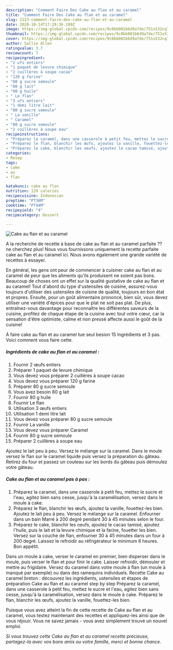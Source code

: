 ```yaml
---
description: "Comment Faire Des Cake au flan et au caramel"
title: "Comment Faire Des Cake au flan et au caramel"
slug: 2223-comment-faire-des-cake-au-flan-et-au-caramel
date: 2020-10-14T17:29:36.199Z
image: https://img-global.cpcdn.com/recipes/9c0bb001b6d9a7de/751x532cq70/cake-au-flan-et-au-caramel-photo-principale-de-la-recette.jpg
thumbnail: https://img-global.cpcdn.com/recipes/9c0bb001b6d9a7de/751x532cq70/cake-au-flan-et-au-caramel-photo-principale-de-la-recette.jpg
cover: https://img-global.cpcdn.com/recipes/9c0bb001b6d9a7de/751x532cq70/cake-au-flan-et-au-caramel-photo-principale-de-la-recette.jpg
author: Sallie Allen
ratingvalue: 3.7
reviewcount: 7
recipeingredient:
- "2 ufs entiers"
- "1 paquet de levure chimique"
- "2 cuillères à soupe cacao"
- "120 g farine"
- "80 g sucre semoule"
- "80 g lait"
- "80 g huile"
- " Le flan"
- "3 ufs entiers"
- "1 demi litre lait"
- "80 g sucre semoule"
- " La vanille"
- " Caramel"
- "80 g sucre semoule"
- "2 cuillères à soupe eau"
recipeinstructions:
- "Préparez la caramel, dans une casserole à petit feu, mettez le sucre et l&#39;eau, agitez bien sans cesse, jusqu&#39;à la caramélisation, versez dans le moule à cake."
- "Préparez le flan, blanchir les œufs, ajoutez la vanille, fouettez-les bien. Ajoutez le lait peu à peu. Versez le mélange sur la caramel. Enfourner dans un bain Marré à 200 degré pendant 30 à 45 minutes selon le four."
- "Préparez le cake, blanchir les oeufs, ajoutez le cacao tamisé, ajoutez l&#39;huile, puis le lait et la levure chimique et la farine, fouetter les bien. Versez sur la couche de flan, enfourner 30 à 45 minutes dans un four à 200 degré. Laissez le refroidir au réfrigérateur le minimum 6 heures. Bon appétit."
categories:
- Resep
tags:
- cake
- au
- flan

katakunci: cake au flan 
nutrition: 129 calories
recipecuisine: Indonesian
preptime: "PT36M"
cooktime: "PT44M"
recipeyield: "4"
recipecategory: Dessert

---
```



![Cake au flan et au caramel](https://img-global.cpcdn.com/recipes/9c0bb001b6d9a7de/751x532cq70/cake-au-flan-et-au-caramel-photo-principale-de-la-recette.jpg)

A la recherche de recette à base de cake au flan et au caramel parfaite ?? ne cherchez plus! Nous vous fournissons uniquement la recette parfaite cake au flan et au caramel ici. Nous avons également une grande variété de recettes à essayer.

En général, les gens ont peur de commencer à cuisiner cake au flan et au caramel de peur que les aliments qu'ils produisent ne soient pas bons. Beaucoup de choses ont un effet sur la qualité gustative de cake au flan et au caramel! Tout d'abord du type d'ustensiles de cuisine, assurez-vous toujours d'utiliser des ustensiles de cuisine de qualité, toujours en bon état et propres. Ensuite, pour un goût alimentaire prononcé, bien sûr, vous devez utiliser une variété d'épices pour que le plat ne soit pas plat. De plus, entraînez-vous davantage pour reconnaître les différentes saveurs de la cuisine, profitez de chaque étape de la cuisine avec tout votre cœur, car la sensation d'être optimiste, calme et non pressé affecte aussi le goût de la cuisine!

<!--inarticleads1-->

À faire cake au flan et au caramel tue seul besion 15 Ingrédients et 3 pas. Voici comment vous faire cette.

##### Ingrédients de cake au flan et au caramel :

1. Fournir 2 œufs entiers
1. Préparer 1 paquet de levure chimique
1. Vous devez vous préparer 2 cuillères à soupe cacao
1. Vous devez vous préparer 120 g farine
1. Préparer 80 g sucre semoule
1. Vous avez besoin 80 g lait
1. Fournir 80 g huile
1. Fournir  Le flan
1. Utilisation 3 œufs entiers
1. Utilisation 1 demi litre lait
1. Vous devez vous préparer 80 g sucre semoule
1. Fournir  La vanille
1. Vous devez vous préparer  Caramel
1. Fournir 80 g sucre semoule
1. Préparer 2 cuillères à soupe eau


Ajoutez le lait peu à peu. Versez le mélange sur la caramel. Dans le moule versez le flan sur le caramel liquide puis versez la préparation du gâteau. Retirez du four et passez un couteau sur les bords du gâteau puis démoulez votre gâteau. 

<!--inarticleads2-->

##### Cake au flan et au caramel pas à pas :

1. Préparez la caramel, dans une casserole à petit feu, mettez le sucre et l&#39;eau, agitez bien sans cesse, jusqu&#39;à la caramélisation, versez dans le moule à cake.
1. Préparez le flan, blanchir les œufs, ajoutez la vanille, fouettez-les bien. Ajoutez le lait peu à peu. Versez le mélange sur la caramel. Enfourner dans un bain Marré à 200 degré pendant 30 à 45 minutes selon le four.
1. Préparez le cake, blanchir les oeufs, ajoutez le cacao tamisé, ajoutez l&#39;huile, puis le lait et la levure chimique et la farine, fouetter les bien. Versez sur la couche de flan, enfourner 30 à 45 minutes dans un four à 200 degré. Laissez le refroidir au réfrigérateur le minimum 6 heures. Bon appétit.


Dans un moule à cake, verser le caramel en premier, bien disperser dans le moule, puis verser le flan et pour finir le cake. Laisser refroidir, démouler et mettre au frigidaire. Versez du caramel dans votre moule à flan (un moule à manqué par exemple) ou dans des ramequins individuels. Recette Cake au caramel breton : découvrez les ingrédients, ustensiles et étapes de préparation Cake au flan et au caramel step by step Préparez la caramel, dans une casserole à petit feu, mettez le sucre et l&#39;eau, agitez bien sans cesse, jusqu&#39;à la caramélisation, versez dans le moule à cake. Préparez le flan, blanchir les œufs, ajoutez la vanille, fouettez-les bien. 

<!--inarticleads1-->

<p>
Puisque vous avez atteint la fin de cette recette de Cake au flan et au caramel, vous testez maintenant des recettes et appliquez-les ainsi que de vous réjouir. Vous ne savez jamais - vous avez simplement trouvé un nouvel emploi.
</p>

<p>
<i>Si vous trouvez cette Cake au flan et au caramel recette précieuse, partagez-la avec vos bons amis ou votre famille, merci et bonne chance.</i>
</p>

